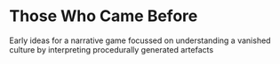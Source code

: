 # Those Who Came Before
Early ideas for a narrative game focussed on understanding a vanished culture by interpreting procedurally generated artefacts
